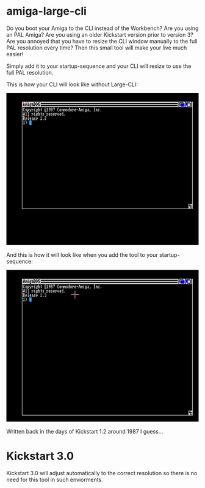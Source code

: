 # amiga-large-cli
Do you boot your Amiga to the CLI instead of the Workbench? 
Are you using an PAL Amiga? 
Are you using an older Kickstart version prior to version 3?
Are you annoyed that you have to resize the CLI window manually to the full PAL resolution every time? 
Then this small tool will make your live much easier!

Simply add it to your startup-sequence and your CLI will resize to use the full PAL resolution.

This is how your CLI will look like without Large-CLI:

![](https://github.com/LutzGrosshennig/amiga-large-cli/blob/master/images/WithoutLargeCLI.jpg)

And this is how it will look like when you add the tool to your startup-sequence:

![](https://github.com/LutzGrosshennig/amiga-large-cli/blob/master/images/WithLargeCLI.jpg)

Written back in the days of Kickstart 1.2 around 1987 I guess...

# Kickstart 3.0

Kickstart 3.0 will adjust automatically to the correct resolution so there is no need for this tool in such enviorments.

